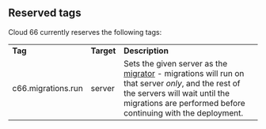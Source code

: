 <!-- usedin: [ _legacy_docker/deployment/reserved-tags-v1.md, _maestro/Deployment/reserved-tags-v1.md, _node/deployment/reserved-tags-v1.md, _rails/deployment/reserved-tags-v1.md, _skycap/deployment/reserved-tags-v1.md] -->


## Reserved tags

Cloud 66 currently reserves the following tags:



<table class="table table-bordered table-striped table-small"> 
<tbody>
<tr> 
 <td><b>Tag</b></td> 
 <td><b>Target</b></td> 
 <td><b>Description</b></td> 
</tr> 
<tr> 
 <td>c66.migrations.run</td> 
 <td>server</td> 
 <td>Sets the given server as the <a href="https://help.cloud66.works/{{ include.product }}/databases/database-management.html">migrator</a> - migrations will run on that server <i>only</i>, and the rest of the servers will wait until the migrations are performed before continuing with the deployment.</td> 
</tr> 
</tbody>
</table> 